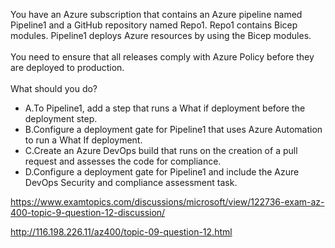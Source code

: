 You have an Azure subscription that contains an Azure pipeline named Pipeline1 and a GitHub repository named Repo1. Repo1 contains Bicep modules. Pipeline1 deploys Azure resources by using the Bicep modules.<br/><br/>You need to ensure that all releases comply with Azure Policy before they are deployed to production.<br/><br/>What should you do?<ul><li class="multi-choice-item"><span class="multi-choice-letter" data-choice-letter="A">A.</span>To Pipeline1, add a step that runs a What if deployment before the deployment step.</li><li class="multi-choice-item"><span class="multi-choice-letter" data-choice-letter="B">B.</span>Configure a deployment gate for Pipeline1 that uses Azure Automation to run a What If deployment.</li><li class="multi-choice-item"><span class="multi-choice-letter" data-choice-letter="C">C.</span>Create an Azure DevOps build that runs on the creation of a pull request and assesses the code for compliance.</li><li class="multi-choice-item correct-hidden"><span class="multi-choice-letter" data-choice-letter="D">D.</span>Configure a deployment gate for Pipeline1 and include the Azure DevOps Security and compliance assessment task.</li></ul><p><a href="https://www.examtopics.com/discussions/microsoft/view/122736-exam-az-400-topic-9-question-12-discussion/">https://www.examtopics.com/discussions/microsoft/view/122736-exam-az-400-topic-9-question-12-discussion/</a></p><p><a href="http://116.198.226.11/az400/topic-09-question-12.html">http://116.198.226.11/az400/topic-09-question-12.html</a></p><script src="https://giscus.app/client.js"                    data-repo="azsamples/az204"                    data-repo-id="R_kgDOMRXzDQ"                    data-category="General"                    data-category-id="DIC_kwDOMRXzDc4Cgi27"                    data-mapping="pathname"                    data-strict="0"                    data-reactions-enabled="0"                    data-emit-metadata="0"                    data-input-position="bottom"                    data-theme="preferred_color_scheme"                    data-lang="en"                    crossorigin="anonymous"                    async>                    </script>